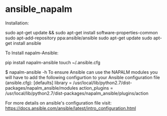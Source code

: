 # ansible_napalm
Installation: 

sudo apt-get update && sudo apt-get install software-properties-common 
sudo apt-add-repository ppa:ansible/ansible 
sudo apt-get update 
sudo apt-get install ansible

To Install napalm-Ansible:

pip install napalm-ansible
touch ~/.ansible.cfg

$ napalm-ansible -h
To ensure Ansible can use the NAPALM modules you will have to add the following configurtion
to your Ansible configuration file (ansible.cfg):
    [defaults]
    library = /usr/local/lib/python2.7/dist-packages/napalm_ansible/modules
    action_plugins = /usr/local/lib/python2.7/dist-packages/napalm_ansible/plugins/action

For more details on ansible's configuration file visit:
https://docs.ansible.com/ansible/latest/intro_configuration.html
